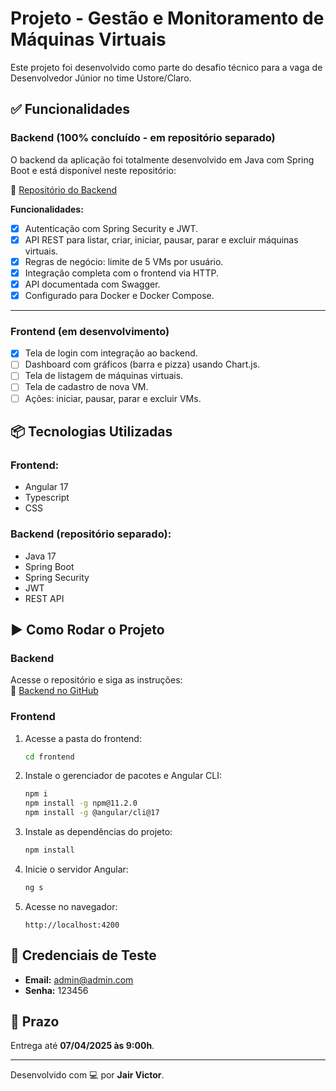 # Projeto - Gestão e Monitoramento de Máquinas Virtuais

Este projeto foi desenvolvido como parte do desafio técnico para a vaga de Desenvolvedor Júnior no time Ustore/Claro.

## ✅ Funcionalidades

### Backend (100% concluído - em repositório separado)

O backend da aplicação foi totalmente desenvolvido em Java com Spring Boot e está disponível neste repositório:

🔗 [Repositório do Backend](https://github.com/usuario/backend-vm-monitoramento) <!-- substitua pelo link real -->

**Funcionalidades:**
- [x] Autenticação com Spring Security e JWT.
- [x] API REST para listar, criar, iniciar, pausar, parar e excluir máquinas virtuais.
- [x] Regras de negócio: limite de 5 VMs por usuário.
- [x] Integração completa com o frontend via HTTP.
- [x] API documentada com Swagger.
- [x] Configurado para Docker e Docker Compose.

---

### Frontend (em desenvolvimento)

- [x] Tela de login com integração ao backend.
- [ ] Dashboard com gráficos (barra e pizza) usando Chart.js.
- [ ] Tela de listagem de máquinas virtuais.
- [ ] Tela de cadastro de nova VM.
- [ ] Ações: iniciar, pausar, parar e excluir VMs.

## 📦 Tecnologias Utilizadas

### Frontend:
- Angular 17
- Typescript
- CSS

### Backend (repositório separado):
- Java 17
- Spring Boot
- Spring Security
- JWT
- REST API

## ▶️ Como Rodar o Projeto

### Backend
Acesse o repositório e siga as instruções:  
🔗 [Backend no GitHub](https://github.com/JairAssisDev/Vmmanagement)

### Frontend

1. Acesse a pasta do frontend:
   ```bash
   cd frontend
   ```

2. Instale o gerenciador de pacotes e Angular CLI:
   ```bash
   npm i
   npm install -g npm@11.2.0
   npm install -g @angular/cli@17
   ```

3. Instale as dependências do projeto:
   ```bash
   npm install
   ```

4. Inicie o servidor Angular:
   ```bash
   ng s
   ```

5. Acesse no navegador:
   ```
   http://localhost:4200
   ```

## 🧪 Credenciais de Teste

- **Email:** admin@admin.com  
- **Senha:** 123456

## 📅 Prazo

Entrega até **07/04/2025 às 9:00h**.

---

Desenvolvido com 💻 por **Jair Victor**.
